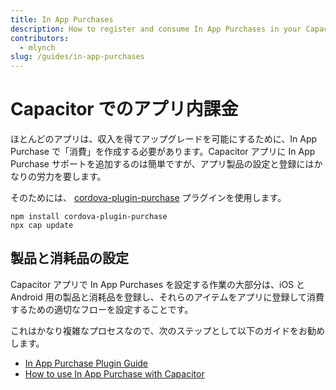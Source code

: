 ```yaml
---
title: In App Purchases
description: How to register and consume In App Purchases in your Capacitor app or game
contributors:
  - mlynch
slug: /guides/in-app-purchases
---
```


# Capacitor でのアプリ内課金

ほとんどのアプリは、収入を得てアップグレードを可能にするために、In App Purchase で「消費」を作成する必要があります。Capacitor アプリに In App Purchase サポートを追加するのは簡単ですが、アプリ製品の設定と登録にはかなりの労力を要します。

そのためには、 [cordova-plugin-purchase](https://github.com/j3k0/cordova-plugin-purchase) プラグインを使用します。

```shell
npm install cordova-plugin-purchase
npx cap update
```

## 製品と消耗品の設定

Capacitor アプリで In App Purchases を設定する作業の大部分は、iOS と Android 用の製品と消耗品を登録し、それらのアイテムをアプリに登録して消費するための適切なフローを設定することです。

これはかなり複雑なプロセスなので、次のステップとして以下のガイドをお勧めします。

- [In App Purchase Plugin Guide](https://purchase.cordova.fovea.cc/)
- [How to use In App Purchase with Capacitor](https://devdactic.com/ionic-in-app-purchase-capacitor/)
